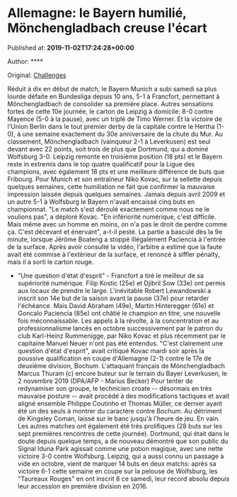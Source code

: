 
# Allemagne: le Bayern humilié, Mönchengladbach creuse l'écart

Published at: **2019-11-02T17:24:28+00:00**

Author: ****

Original: [Challenges](https://www.challenges.fr/sport/allemagne-le-bayern-humilie-monchengladbach-creuse-l-ecart_682885)

Réduit à dix en début de match, le Bayern Munich a subi samedi sa plus lourde défaite en Bundesliga depuis 10 ans, 5-1 à Francfort, permettant à Mönchengladbach de consolider sa première place.
Autres sensations fortes de cette 10e journée, le carton de Leipzig à domicile: 8-0 contre Mayence (5-0 à la pause), avec un triplé de Timo Werner. Et la victoire de l'Union Berlin dans le tout premier derby de la capitale contre le Hertha (1-0), à une semaine exactement du 30e anniversaire de la chute du Mur.
Au classement, Mönchengladbach (vainqueur 2-1 à Leverkusen) est seul devant avec 22 points, soit trois de plus que Dortmund, qui a dominé Wolfsburg 3-0. Leipzig remonte en troisième position (18 pts) et le Bayern reste in extremis dans le top quatre qualificatif pour la Ligue des champions, avec également 18 pts et une meilleure différence de buts que Fribourg.
Pour Munich et son entraîneur Niko Kovac, sur la sellette depuis quelques semaines, cette humiliation ne fait que confirmer la mauvaise impression laissée depuis quelques semaines.
Jamais depuis avril 2009 et un autre 5-1 à Wolfsburg le Bayern n'avait encaissé cinq buts en championnat.
"Le match s'est déroulé exactement comme nous ne le voulions pas", a déploré Kovac. "En infériorité numérique, c'est difficile. Mais même avec un homme en moins, on n'a pas le droit de perdre comme ça. C'est décevant et énervant", a-t-il pesté.
La partie a basculé dès la 9e minute, lorsque Jérôme Boateng a stoppé illégalement Paciencia à l'entrée de la surface. Après avoir consulté la vidéo, l'arbitre a estimé que la faute avait été commise à l'extérieur de la surface, et renoncé à siffler pénalty, mais il a sorti le carton rouge.
- "Une question d'état d'esprit" -
Francfort a tiré le meilleur de sa supériorité numérique. Filip Kostic (25e) et Djibril Sow (33e) ont permis aux locaux de prendre le large. L'inévitable Robert Lewandowski a inscrit son 14e but de la saison avant la pause (37e) pour retarder l'échéance. Mais David Abraham (49e), Martin Hinteregger (61e) et Goncalo Paciencia (85e) ont châtié le champion en titre, une nouvelle fois méconnaissable.
Les appels à la révolte, à la concentration et au professionnalisme lancés en octobre successivement par le patron du club Karl-Heinz Rummenigge, par Niko Kovac et plus récemment par le capitaine Manuel Neuer n'ont pas été entendus.
"C'est clairement une question d'état d'esprit", avait critiqué Kovac mardi soir après la poussive qualification en coupe d'Allemagne (2-1) contre le 17e de deuxième division, Bochum.
L'attaquant français de Mönchengladbach Marcus Thuram (c) encore buteur sur le terrain du Bayer Leverkusen, le 2 novembre 2019 (DPA/AFP - Marius Becker)
Pour tenter de redynamiser son groupe, le technicien croate -- désormais en très mauvaise posture -- avait procédé à des modifications tactiques et avait aligné ensemble Philippe Coutinho et Thomas Müller, ce dernier ayant été un des seuls à montrer du caractère contre Bochum. Au détriment de Kingsley Coman, laissé sur le banc jusqu'à l'heure de jeu. En vain.
Les autres matches ont également été très prolifiques (28 buts sur les sept premières rencontres de cette journée). Dortmund, qui était dans le doute depuis quelque temps, a de nouveau démontré que son public du Signal Iduna Park agissait comme une potion magique, avec une nette victoire 3-0 contre Wolfsburg.
Leipzig, qui a aussi connu un passage à vide en octobre, vient de marquer 14 buts en deux matchs: après sa victoire 6-1 cette semaine en coupe sur la pelouse de Wolfsburg, les "Taureaux Rouges" en ont inscrit 8 ce samedi, leur record absolu depuis leur accession en première division en 2016.
